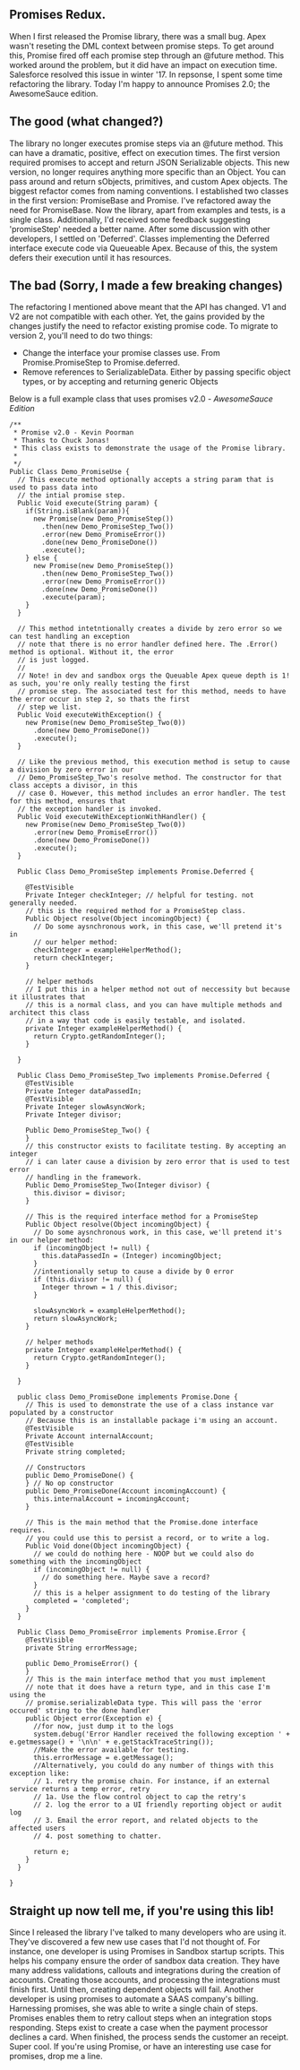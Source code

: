 ## Promises Redux.

When I first released the Promise library, there was a small bug. Apex wasn't reseting the DML context between promise steps. To get around this, Promise fired off each promise step through an @future method. This worked around the problem, but it did have an impact on execution time. Salesforce resolved this issue in winter '17. In repsonse, I spent some time refactoring the library. Today I'm happy to announce Promises 2.0; the AwesomeSauce edition.

## The good (what changed?)

The library no longer executes promise steps via an @future method. This can have a dramatic, positive, effect on execution times. The first version required promises to accept and return JSON Serializable objects. This new version, no longer requires anything more specific than an Object. You can pass around and return sObjects, primitives, and custom Apex objects. The biggest refactor comes from naming conventions. I established two classes in the first version: PromiseBase and Promise. I've refactored away the need for PromiseBase. Now the library, apart from examples and tests, is a single class. Additionally, I'd received some feedback suggesting 'promiseStep' needed a better name. After some discussion with other developers, I settled on 'Deferred'. Classes implementing the Deferred interface execute code via Queueable Apex. Because of this, the system defers their execution until it has resources.

## The bad (Sorry, I made a few breaking changes)

The refactoring I mentioned above meant that the API has changed. V1 and V2 are not compatible with each other. Yet, the gains provided by the changes justify the need to refactor existing promise code. To migrate to version 2, you'll need to do two things:

- Change the interface your promise classes use. From Promise.PromiseStep to Promise.deferred.</li>
- Remove references to SerializableData. Either by passing specific object types, or by accepting and returning generic Objects

Below is a full example class that uses promises v2.0 - _AwesomeSauce Edition_

```apex
/**
 * Promise v2.0 - Kevin Poorman
 * Thanks to Chuck Jonas!
 * This class exists to demonstrate the usage of the Promise library.
 *
 */
Public Class Demo_PromiseUse {
  // This execute method optionally accepts a string param that is used to pass data into
  // the intial promise step.
  Public Void execute(String param) {
    if(String.isBlank(param)){
      new Promise(new Demo_PromiseStep())
        .then(new Demo_PromiseStep_Two())
        .error(new Demo_PromiseError())
        .done(new Demo_PromiseDone())
        .execute();
    } else {
      new Promise(new Demo_PromiseStep())
        .then(new Demo_PromiseStep_Two())
        .error(new Demo_PromiseError())
        .done(new Demo_PromiseDone())
        .execute(param);
    }
  }

  // This method intetntionally creates a divide by zero error so we can test handling an exception
  // note that there is no error handler defined here. The .Error() method is optional. Without it, the error
  // is just logged.
  //
  // Note! in dev and sandbox orgs the Queuable Apex queue depth is 1! as such, you're only really testing the first
  // promise step. The associated test for this method, needs to have the error occur in step 2, so thats the first
  // step we list.
  Public Void executeWithException() {
    new Promise(new Demo_PromiseStep_Two(0))
      .done(new Demo_PromiseDone())
      .execute();
  }

  // Like the previous method, this execution method is setup to cause a division by zero error in our
  // Demo_PromiseStep_Two's resolve method. The constructor for that class accepts a divisor, in this
  // case 0. However, this method includes an error handler. The test for this method, ensures that
  // the exception handler is invoked.
  Public Void executeWithExceptionWithHandler() {
    new Promise(new Demo_PromiseStep_Two(0))
      .error(new Demo_PromiseError())
      .done(new Demo_PromiseDone())
      .execute();
  }

  Public Class Demo_PromiseStep implements Promise.Deferred {

    @TestVisible
    Private Integer checkInteger; // helpful for testing. not generally needed.
    // this is the required method for a PromiseStep class.
    Public Object resolve(Object incomingObject) {
      // Do some aysnchronous work, in this case, we'll pretend it's in
      // our helper method:
      checkInteger = exampleHelperMethod();
      return checkInteger;
    }

    // helper methods
    // I put this in a helper method not out of neccessity but because it illustrates that
    // this is a normal class, and you can have multiple methods and architect this class
    // in a way that code is easily testable, and isolated.
    private Integer exampleHelperMethod() {
      return Crypto.getRandomInteger();
    }

  }

  Public Class Demo_PromiseStep_Two implements Promise.Deferred {
    @TestVisible
    Private Integer dataPassedIn;
    @TestVisible
    Private Integer slowAsyncWork;
    Private Integer divisor;

    Public Demo_PromiseStep_Two() {
    }
    // this constructor exists to facilitate testing. By accepting an integer
    // i can later cause a division by zero error that is used to test error
    // handling in the framework.
    Public Demo_PromiseStep_Two(Integer divisor) {
      this.divisor = divisor;
    }

    // This is the required interface method for a PromiseStep
    Public Object resolve(Object incomingObject) {
      // Do some aysnchronous work, in this case, we'll pretend it's in our helper method:
      if (incomingObject != null) {
        this.dataPassedIn = (Integer) incomingObject;
      }
      //intentionally setup to cause a divide by 0 error
      if (this.divisor != null) {
        Integer thrown = 1 / this.divisor;
      }

      slowAsyncWork = exampleHelperMethod();
      return slowAsyncWork;
    }

    // helper methods
    private Integer exampleHelperMethod() {
      return Crypto.getRandomInteger();
    }

  }

  public class Demo_PromiseDone implements Promise.Done {
    // This is used to demonstrate the use of a class instance var populated by a constructor
    // Because this is an installable package i'm using an account.
    @TestVisible
    Private Account internalAccount;
    @TestVisible
    Private string completed;

    // Constructors
    public Demo_PromiseDone() {
    } // No op constructor
    public Demo_PromiseDone(Account incomingAccount) {
      this.internalAccount = incomingAccount;
    }

    // This is the main method that the Promise.done interface requires.
    // you could use this to persist a record, or to write a log.
    Public Void done(Object incomingObject) {
      // we could do nothing here - NOOP but we could also do something with the incomingObject
      if (incomingObject != null) {
        // do something here. Maybe save a record?
      }
      // this is a helper assignment to do testing of the library
      completed = 'completed';
    }
  }

  Public Class Demo_PromiseError implements Promise.Error {
    @TestVisible
    private String errorMessage;

    public Demo_PromiseError() {
    }
    // This is the main interface method that you must implement
    // note that it does have a return type, and in this case I'm using the
    // promise.serializableData type. This will pass the 'error occured' string to the done handler
    public Object error(Exception e) {
      //for now, just dump it to the logs
      system.debug('Error Handler received the following exception ' + e.getmessage() + '\n\n' + e.getStackTraceString());
      //Make the error available for testing.
      this.errorMessage = e.getMessage();
      //Alternatively, you could do any number of things with this exception like:
      // 1. retry the promise chain. For instance, if an external service returns a temp error, retry
      // 1a. Use the flow control object to cap the retry's
      // 2. log the error to a UI friendly reporting object or audit log
      // 3. Email the error report, and related objects to the affected users
      // 4. post something to chatter.

      return e;
    }
  }

}
```

## Straight up now tell me, if you're using this lib!

Since I released the library I've talked to many developers who are using it. They've discovered a few new use cases that I'd not thought of. For instance, one developer is using Promises in Sandbox startup scripts. This helps his company ensure the order of sandbox data creation. They have many address validations, callouts and integrations during the creation of accounts. Creating those accounts, and processing the integrations must finish first. Until then, creating dependent objects will fail. Another developer is using promises to automate a SAAS company's billing. Harnessing promises, she was able to write a single chain of steps. Promises enables them to retry callout steps when an integration stops responding. Steps exist to create a case when the payment processor declines a card. When finished, the process sends the customer an receipt. Super cool. If you're using Promise, or have an interesting use case for promises, drop me a line.
